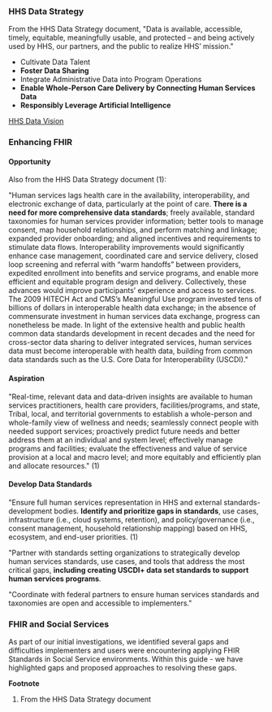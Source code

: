 ### HHS Data Strategy

From the HHS Data Strategy document, "Data is available, accessible, timely, equitable, meaningfully usable, and protected – and being actively used by HHS, our partners, and the public to realize HHS’ mission."

* Cultivate Data Talent
* **Foster Data Sharing**
* Integrate Administrative Data into Program Operations
* **Enable Whole-Person Care Delivery by Connecting Human Services Data**
* **Responsibly Leverage Artificial Intelligence﻿**

 [HHS Data Vision](https://cdo.hhs.gov/s/hhs-data-strategy "HHS Data Vision")

### Enhancing FHIR 

#### Opportunity
Also from the HHS Data Strategy document (1):  

"Human services lags health care in the availability, interoperability, and electronic exchange of data, particularly at the point of care. **There is a need for more comprehensive data standards**; freely available, standard taxonomies for human services provider information; better tools to manage consent, map household relationships, and perform matching and linkage; expanded provider onboarding; and aligned incentives and requirements to stimulate data flows. Interoperability improvements would significantly enhance case management, coordinated care and service delivery, closed loop screening and referral with “warm handoffs” between providers, expedited enrollment into benefits and service programs, and enable more efficient and equitable program design and delivery. Collectively, these advances would improve participants’ experience and access to services. The 2009 HITECH Act and CMS’s Meaningful Use program invested tens of billions of dollars in interoperable health data exchange; in the absence of commensurate investment in human services data exchange, progress can nonetheless be made. In light of the extensive health and public health common data standards development in recent decades and the need for cross-sector data sharing to deliver integrated services, human services data must become interoperable with health data, building from common data standards such as the U.S. Core Data for Interoperability (USCDI)."


#### Aspiration
"Real-time, relevant data and data-driven insights are available to human services practitioners, health care providers, facilities/programs, and state, Tribal, local, and territorial governments to establish a whole-person and whole-family view of wellness and needs; seamlessly connect people with needed support services; proactively predict future needs and better address them at an individual and system level; effectively manage programs and facilities; evaluate the effectiveness and value of service provision at a local and macro level; and more equitably and efficiently plan and allocate resources." (1)


#### Develop Data Standards
"Ensure full human services representation in HHS and external standards-development bodies. **Identify and prioritize gaps in standards**, use cases, infrastructure (i.e., cloud systems, retention), and policy/governance (i.e., consent management, household relationship mapping) based on HHS, ecosystem, and end-user priorities. (1)

"Partner with standards setting organizations to strategically develop human services standards, use cases, and tools that address the most critical gaps, **including creating USCDI+ data set standards to support human services programs**.

"Coordinate with federal partners to ensure human services standards and taxonomies are open and accessible to implementers."

### FHIR and Social Services
As part of our initial investigations, we identified several gaps and difficulties implementers and users were encountering applying FHIR Standards in Social Service environments.  Within this guide - we have highlighted gaps and proposed approaches to resolving these gaps.

**Footnote**
1. From the HHS Data Strategy document
